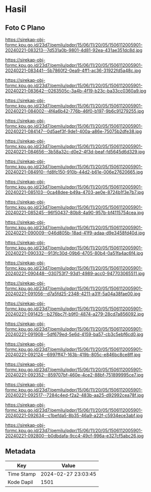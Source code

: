 # Hasil

## Foto C Plano

https://sirekap-obj-formc.kpu.go.id/23d7/pemilu/pdpr/15/06/11/20/05/1506112005901-20240221-083213--7d531a0b-9801-4d81-92ea-431ae351dc8d.jpg

https://sirekap-obj-formc.kpu.go.id/23d7/pemilu/pdpr/15/06/11/20/05/1506112005901-20240221-083441--5b7860f2-0ea9-4ff1-ac36-31922fd5a48c.jpg

https://sirekap-obj-formc.kpu.go.id/23d7/pemilu/pdpr/15/06/11/20/05/1506112005901-20240221-083642--0263505c-3a4b-4f19-b23c-ba33cc0360a9.jpg

https://sirekap-obj-formc.kpu.go.id/23d7/pemilu/pdpr/15/06/11/20/05/1506112005901-20240221-084002--4f4a6b42-776b-46f0-b197-9b6c91279255.jpg

https://sirekap-obj-formc.kpu.go.id/23d7/pemilu/pdpr/15/06/11/20/05/1506112005901-20240221-084147--0d5aef3f-9de1-400a-a86e-75075b2dfe38.jpg

https://sirekap-obj-formc.kpu.go.id/23d7/pemilu/pdpr/15/06/11/20/05/1506112005901-20240221-084656--3b58a32c-d0e2-4f3d-beaf-fd5645d6d329.jpg

https://sirekap-obj-formc.kpu.go.id/23d7/pemilu/pdpr/15/06/11/20/05/1506112005901-20240221-084910--fd8fc150-910b-44d2-b61e-006e27620665.jpg

https://sirekap-obj-formc.kpu.go.id/23d7/pemilu/pdpr/15/06/11/20/05/1506112005901-20240221-085103--0ca48dee-b49a-4703-ae0e-8724b1f3e7b7.jpg

https://sirekap-obj-formc.kpu.go.id/23d7/pemilu/pdpr/15/06/11/20/05/1506112005901-20240221-085245--96f50437-80b8-4a90-957b-bf4115754cea.jpg

https://sirekap-obj-formc.kpu.go.id/23d7/pemilu/pdpr/15/06/11/20/05/1506112005901-20240221-090009--046d805b-18ad-41f9-adaa-d9e3458fd40d.jpg

https://sirekap-obj-formc.kpu.go.id/23d7/pemilu/pdpr/15/06/11/20/05/1506112005901-20240221-090332--913fc30d-09b6-4705-80b4-0a51fa4ac6f4.jpg

https://sirekap-obj-formc.kpu.go.id/23d7/pemilu/pdpr/15/06/11/20/05/1506112005901-20240221-090448--030753f7-93d1-4989-acc0-947703065511.jpg

https://sirekap-obj-formc.kpu.go.id/23d7/pemilu/pdpr/15/06/11/20/05/1506112005901-20240221-091056--d7a5fd25-2348-4211-a31f-5a04a38fae00.jpg

https://sirekap-obj-formc.kpu.go.id/23d7/pemilu/pdpr/15/06/11/20/05/1506112005901-20240221-091425--b276bc7f-b9f0-4874-a279-28cd7a856092.jpg

https://sirekap-obj-formc.kpu.go.id/23d7/pemilu/pdpr/15/06/11/20/05/1506112005901-20240221-091908--5df679ed-5e6d-4159-ba57-cb3c5ebf6cd0.jpg

https://sirekap-obj-formc.kpu.go.id/23d7/pemilu/pdpr/15/06/11/20/05/1506112005901-20240221-092124--6997ff47-163b-419b-805c-e846bc8ce8ff.jpg

https://sirekap-obj-formc.kpu.go.id/23d7/pemilu/pdpr/15/06/11/20/05/1506112005901-20240221-092352--859707bf-460e-4ce2-88bf-751899995ce7.jpg

https://sirekap-obj-formc.kpu.go.id/23d7/pemilu/pdpr/15/06/11/20/05/1506112005901-20240221-092517--7284c4ed-f2a2-483b-aa25-d92992cea78f.jpg

https://sirekap-obj-formc.kpu.go.id/23d7/pemilu/pdpr/15/06/11/20/05/1506112005901-20240221-092634--c1befda5-8b35-46a9-a22f-c5934ece3abf.jpg

https://sirekap-obj-formc.kpu.go.id/23d7/pemilu/pdpr/15/06/11/20/05/1506112005901-20240221-092800--b0dbdafa-9cc4-49cf-996a-e327cf5abc26.jpg


## Metadata

| Key        | Value               |
| ---------- | ------------------- |
| Time Stamp | 2024-02-27 23:03:45 |
| Kode Dapil | 1501                |




